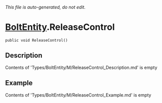 *This file is auto-generated, do not edit.*

# [BoltEntity](Types/BoltEntity.md).ReleaseControl
`public void ReleaseControl()`
## Description
Contents of 'Types/BoltEntity/M/ReleaseControl_Description.md' is empty
## Example
Contents of 'Types/BoltEntity/M/ReleaseControl_Example.md' is empty

